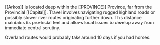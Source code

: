 [[Arkos]] is located deep within the [[PROVINCE]] Province, far from the Provincial [[Capital]]. Travel involves navigating rugged highland roads or possibly slower river routes originating further down. This distance maintains its provincial feel and allows local issues to develop away from immediate central scrutiny. 

Overland routes would probably take around 10 days if you had horses.